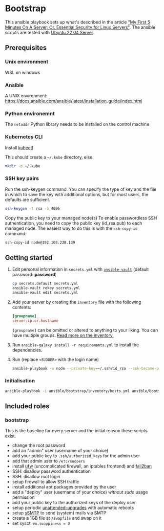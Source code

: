 # Bootstrap

This ansible playbook sets up what's described in the article ["My First 5 Minutes On A Server; Or, Essential Security for Linux Servers"](https://web.archive.org/web/20201112012219/https://plusbryan.com/my-first-5-minutes-on-a-server-or-essential-security-for-linux-servers). The ansible scripts are tested with [Ubuntu 22.04 Server](https://ubuntu.com/download/server).

## Prerequisites

### Unix environment
WSL on windows

### Ansible
A UNIX environment: https://docs.ansible.com/ansible/latest/installation_guide/index.html

### Python environemnt
The `netaddr` Python library needs to be installed on the control machine

### Kubernetes CLI
Install [kubectl](https://kubernetes.io/docs/tasks/tools/)

This should create a `~/.kube` directory, else:

```zsh
mkdir -p ~/.kube
```

### SSH key pairs
Run the ssh-keygen command. You can specify the type of key and the file in which to save the key with additional options, but for most users, the defaults are sufficient.
```zsh
ssh-keygen -t rsa -b 4096
```

Copy the public key to your managed node(s) 
To enable passwordless SSH authentication, you need to copy the public key (id_rsa.pub) to each managed node. The easiest way to do this is with the `ssh-copy-id` command:
```zsh
ssh-copy-id node@192.168.238.139
```

## Getting started

1. Edit personal information in `secrets.yml` with [`ansible-vault`](https://docs.ansible.com/ansible/latest/user_guide/vault.html) (default password: **password**)

   ```sh
   cp secrets.default secrets.yml
   ansible-vault rekey secrets.yml
   ansible-vault edit secrets.yml
   ```

2. Add your server by creating the `inventory` file with the following contents:

   ```ini
   [groupname]
   server.ip.or.hostname
   ```

   `[groupname]` can be omitted or altered to anything to your liking. You can have multiple groups. [Read more on the inventory.](https://docs.ansible.com/ansible/2.9/user_guide/intro_inventory.html)

3. Run `ansible-galaxy install -r requirements.yml` to install the dependencies.

4. Run (replace `<SUDOER>` with the login name)

   ```sh
   ansible-playbook -u node --private-key=~/.ssh/id_rsa --ask-become-pass --ask-vault-pass --inventory-file=inventory playbook.yml
   ```

### Initialisation

```zsh
ansible-playbook -i ansible/bootstrap/inventory/hosts.yml ansible/bootstrap/playbooks/initialise.yml --ask-become-pass --ask-vault-pass
```

## Included roles

### bootstrap

This is the baseline for every server and the initial reason these scripts exist.

- change the root password
- add an "admin" user (username of your choice)
- add your public key to `.ssh/authorized_keys` for the admin user
- add that admin user to `/etc/sudoers`
- install [ufw](https://launchpad.net/ufw) (uncomplicated firewall, an iptables frontend) and [fail2ban](https://www.fail2ban.org/)
- SSH: disallow password authentication
- SSH: disallow root login
- setup firewall to allow SSH traffic
- install additional apt packages provided by the user
- add a "deploy" user (username of your choice) _without sudo_ usage permission
- add your public key to the authorized keys of the deploy user
- setup periodic [unattended-upgrades](https://wiki.debian.org/UnattendedUpgrades) with automatic reboots
- setup [sSMTP](https://wiki.debian.org/sSMTP) to send (system) mails via SMTP
- create a 1GB file at `/swapfile` and swap on it
- set sysctl `vm.swappiness = 0`


